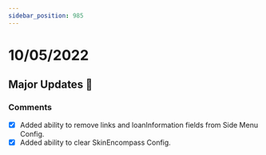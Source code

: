 ```yaml
---
sidebar_position: 985
---
```


# 10/05/2022

## Major Updates :rocket:

### Comments

- [X] Added ability to remove links and loanInformation fields from Side Menu Config.
- [X] Added ability to clear SkinEncompass Config.